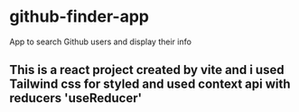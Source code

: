 <h1>github-finder-app</h1>

<p>App to search Github users and display their info</p>

<h2>This is a react project created by vite and i used Tailwind css for styled and used context api with reducers 'useReducer'</h2>
